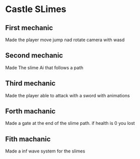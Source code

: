 # Castle SLimes

## First mechanic
Made the player move jump nad rotate camera with wasd

## Second mechanic
Made The slime Ai that follows a path

## Third mechanic
Made the player able to attack with a sword with animations

## Forth machanic
Made a gate at the end of the slime path. if health is 0 you lost

## Fith machanic
Made a inf wave system for the slimes
